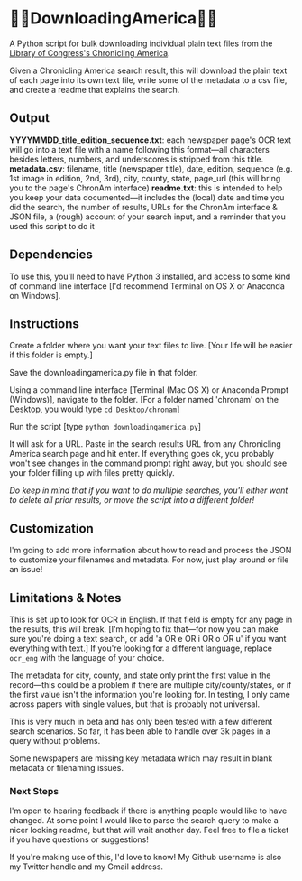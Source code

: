 # 📰📂DownloadingAmerica📂📰

A Python script for bulk downloading individual plain text files from the [Library of Congress's Chronicling America](https://chroniclingamerica.loc.gov/).

Given a Chronicling America search result, this will download the plain text of each page into its own text file, write some of the metadata to a csv file, and create a readme that explains the search.

## Output
**YYYYMMDD_title_edition_sequence.txt**: each newspaper page's OCR text will go into a text file with a name following this format—all characters besides letters, numbers, and underscores is stripped from this title.
**metadata.csv**: filename, title (newspaper title), date, edition, sequence (e.g. 1st image in edition, 2nd, 3rd), city, county, state, page_url (this will bring you to the page's ChronAm interface)
**readme.txt**: this is intended to help you keep your data documented—it includes the (local) date and time you did the search, the number of results, URLs for the ChronAm interface & JSON file, a (rough) account of your search input, and a reminder that you used this script to do it

## Dependencies
To use this, you'll need to have Python 3 installed, and access to some kind of command line interface [I'd recommend Terminal on OS X or Anaconda on Windows].

## Instructions
Create a folder where you want your text files to live. [Your life will be easier if this folder is empty.]

Save the downloadingamerica.py file in that folder.

Using a command line interface [Terminal (Mac OS X) or Anaconda Prompt (Windows)], navigate to the folder. [For a folder named 'chronam' on the Desktop, you would type `cd Desktop/chronam`]

Run the script [type `python downloadingamerica.py`]

It will ask for a URL. Paste in the search results URL from any Chronicling America search page and hit enter. If everything goes ok, you probably won't see changes in the command prompt right away, but you should see your folder filling up with files pretty quickly.

*Do keep in mind that if you want to do multiple searches, you'll either want to delete all prior results, or move the script into a different folder!*

## Customization
I'm going to add more information about how to read and process the JSON to customize your filenames and metadata. For now, just play around or file an issue!

## Limitations & Notes
This is set up to look for OCR in English. If that field is empty for any page in the results, this will break. [I'm hoping to fix that—for now you can make sure you're doing a text search, or add 'a OR e OR i OR o OR u' if you want everything with text.] If you're looking for a different language, replace `ocr_eng` with the language of your choice.

The metadata for city, county, and state only print the first value in the record—this could be a problem if there are multiple city/county/states, or if the first value isn't the information you're looking for. In testing, I only came across papers with single values, but that is probably not universal.

This is very much in beta and has only been tested with a few different search scenarios. So far, it has been able to handle over 3k pages in a query without problems.

Some newspapers are missing key metadata which may result in blank metadata or filenaming issues.

### Next Steps
I'm open to hearing feedback if there is anything people would like to have changed. At some point I would like to parse the search query to make a nicer looking readme, but that will wait another day. Feel free to file a ticket if you have questions or suggestions!

If you're making use of this, I'd love to know! My Github username is also my Twitter handle and my Gmail address.
